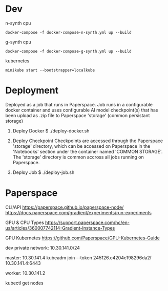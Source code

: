 # Dev
n-synth cpu
```
docker-compose -f docker-compose-n-synth.yml up --build
```

g-synth cpu
```
docker-compose -f docker-compose-g-synth.yml up --build
```

kubernetes
```
minikube start --bootstrapper=localkube
```

# Deployment 
Deployed as a job that runs in Paperspace. Job runs in a configurable docker container and uses configurable AI model checkpoint(s) that has been upload as .zip file to Paperspace 'storage' (common persistant storage)

1) Deploy Docker
$ ./deploy-docker.sh

2) Deploy Checkpoint
Checkpoints are accessed through the Paperspace 'storage' directory, which can be accessed on Paperspace in the 'Notebooks' section under the container named 'COMMON STORAGE'. The 'storage' directory is common accross all jobs running on Paperspace.

3) Deploy Job
$ ./deploy-job.sh

# Paperspace
CLI/API
https://paperspace.github.io/paperspace-node/
https://docs.paperspace.com/gradient/experiments/run-experiments

GPU & CPU Types
https://support.paperspace.com/hc/en-us/articles/360007742114-Gradient-Instance-Types

GPU Kubernetes
https://github.com/Paperspace/GPU-Kubernetes-Guide

dev private network:
10.30.141.0/24

master: 
10.30.141.4
kubeadm join --token 245126.c4204c198296da2f 10.30.141.4:6443

worker: 
10.30.141.2

kubectl get nodes
